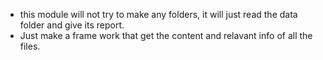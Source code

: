 
- this module will not try to make any folders, it will just read the data folder and give its report.
- Just make a frame work that get the content and relavant info of all the files.